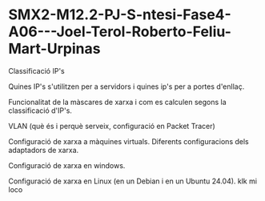 # SMX2-M12.2-PJ-S-ntesi-Fase4-A06---Joel-Terol-Roberto-Feliu-Mart-Urpinas

Classificació IP's 

Quines IP's s'utilitzen per a servidors i quines ip's per a portes d'enllaç. 

Funcionalitat de la màscares de xarxa i com es calculen segons la classificació d'IP's. 

VLAN (què és i perquè serveix, configuració en Packet Tracer) 

Configuració de xarxa a màquines virtuals. Diferents configuracions dels adaptadors de xarxa. 

Configuració de xarxa en windows. 

Configuració de xarxa en Linux (en un Debian i en un Ubuntu 24.04). 
klk mi loco
